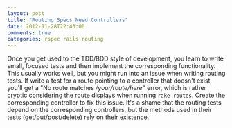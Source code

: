 ```yaml
---
layout: post
title: "Routing Specs Need Controllers"
date: 2012-11-28T22:43:00
comments: true
categories: rspec rails routing
---
```

Once you get used to the TDD/BDD style of development, you learn to write small, focused tests and then implement the corresponding functionality. This usually works well, but you might run into an issue when writing routing tests. If write a test for a route pointing to a controller that doesn't exist, you'll get a "No route matches _/your/route/here_" error, which is rather cryptic considering the route displays when running `rake routes`. Create the corresponding controller to fix this issue. It's a shame that the routing tests depend on the corresponding controllers, but the methods used in their tests (get/put/post/delete) rely on their existence.
